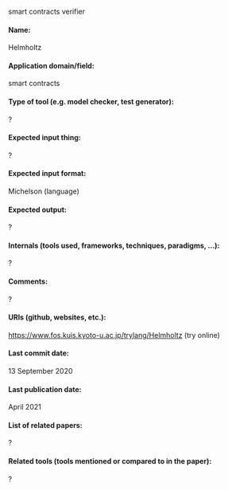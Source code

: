 smart contracts verifier

#### Name:
Helmholtz

#### Application domain/field:
smart contracts

#### Type of tool (e.g. model checker, test generator): 
?

#### Expected input thing:
?

#### Expected input format:
Michelson (language)

#### Expected output:
?

#### Internals (tools used, frameworks, techniques, paradigms, ...):
?

#### Comments:
?

#### URIs (github, websites, etc.):
https://www.fos.kuis.kyoto-u.ac.jp/trylang/Helmholtz (try online)

#### Last commit date:
13 September 2020

#### Last publication date:
April 2021

#### List of related papers:
?

#### Related tools (tools mentioned or compared to in the paper):
?
